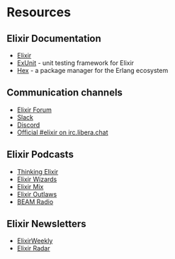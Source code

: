 # Resources

## Elixir Documentation

* [Elixir](https://hexdocs.pm/elixir/)
* [ExUnit](https://hexdocs.pm/ex_unit/ExUnit.html) - unit testing framework for Elixir
* [Hex](https://hex.pm/) - a package manager for the Erlang ecosystem

## Communication channels

* [Elixir Forum](https://elixirforum.com/)
* [Slack](https://elixir-lang.slack.com/)
* [Discord](https://discord.gg/elixir)
* [Official #elixir on irc.libera.chat](irc://irc.libera.chat/elixir)

## Elixir Podcasts

- [Thinking Elixir](https://podcast.thinkingelixir.com/)
- [Elixir Wizards](https://smartlogic.io/podcast/elixir-wizards/)
- [Elixir Mix](https://topenddevs.com/podcasts/elixir-mix)
- [Elixir Outlaws](https://elixiroutlaws.com/)
- [BEAM Radio](https://www.beamrad.io/)

## Elixir Newsletters

- [ElixirWeekly](https://elixirweekly.net/)
- [Elixir Radar](https://elixir-radar.com/)
